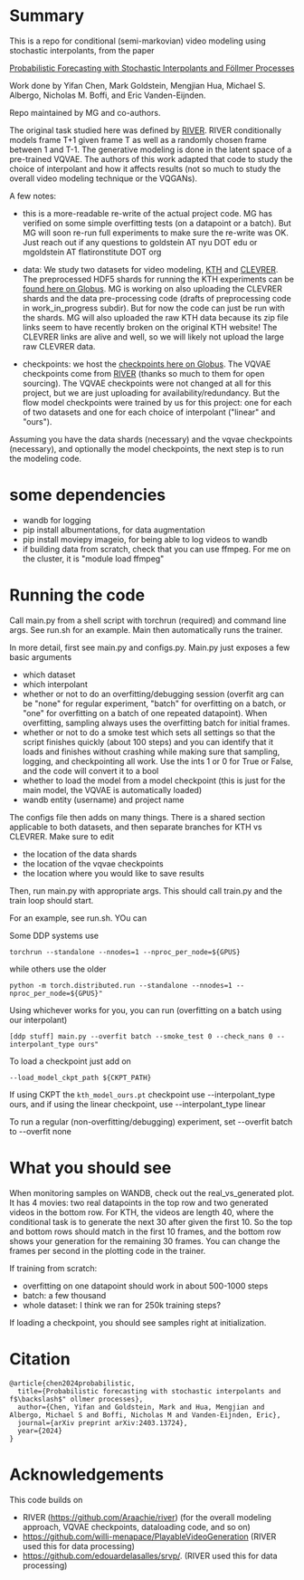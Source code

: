 # Summary

This is a repo for conditional (semi-markovian) video modeling using stochastic interpolants, from the paper

[Probabilistic Forecasting with Stochastic Interpolants and Föllmer Processes](https://arxiv.org/abs/2403.13724)

Work done by Yifan Chen, Mark Goldstein, Mengjian Hua, Michael S. Albergo, Nicholas M. Boffi, and Eric Vanden-Eijnden.

Repo maintained by MG and co-authors.

The original task studied here was defined by [RIVER](https://github.com/Araachie/river). RIVER conditionally models frame T+1 given frame T as well as a randomly chosen frame between 1 and T-1. The generative modeling is done in the latent space of a pre-trained VQVAE. The authors of this work adapted that code to study the choice of interpolant and how it affects results (not so much to study the overall video modeling technique or the VQGANs).

A few notes:

- this is a more-readable re-write of the actual project code. MG has verified on some simple overfitting tests (on a datapoint or a batch). But MG will soon re-run full experiments to make sure the re-write was OK. Just reach out if any questions to goldstein AT nyu DOT edu or mgoldstein AT flatironstitute DOT org

- data: We study two datasets for video modeling, [KTH](https://www.csc.kth.se/cvap/actions/) and [CLEVRER](http://clevrer.csail.mit.edu/). The preprocessed HDF5 shards for running the KTH experiments can be [found here on Globus](https://app.globus.org/file-manager/collections/41785d4d-0395-41d7-80d5-c35c46396c95/overview). MG is working on also uploading the CLEVRER shards and the data pre-processing code (drafts of preprocessing code in work_in_progress subdir). But for now the code can just be run with the shards. 
MG will also uploaded the raw KTH data because its zip file links seem to have recently broken on the original KTH website! The CLEVRER links are alive and well, so we will likely not upload the large raw CLEVRER data.

- checkpoints: we host the [checkpoints here on Globus](https://app.globus.org/file-manager/collections/1b49bb33-ce78-4dd8-bb0d-bc5736d0ce18/overview). The VQVAE checkpoints come from [RIVER](https://github.com/Araachie/river?tab=readme-ov-file#pretrained-models) 
(thanks so much to them for open sourcing). The VQVAE checkpoints were not changed at all for this project, but we are just uploading for availability/redundancy. But the flow model checkpoints were trained by us for this project: one for each of two datasets and one for each choice of interpolant ("linear" and "ours").

Assuming you have the data shards (necessary) and the vqvae checkpoints (necessary), and optionally the model checkpoints, the next step is to run the modeling code.

# some dependencies 

- wandb for logging
- pip install albumentations, for data augmentation 
- pip install moviepy imageio, for being able to log videos to wandb
- if building data from scratch, check that you can use ffmpeg. For me on the cluster, it is "module load ffmpeg"

# Running the code

Call main.py from a shell script with torchrun (required) and command line args. See run.sh for an example. Main then automatically runs the trainer.

In more detail, first see main.py and configs.py. Main.py just exposes a few basic arguments
- which dataset
- which interpolant
- whether or not to do an overfitting/debugging session (overfit arg can be "none" for regular experiment, "batch" for overfitting on a batch, or "one" for overfitting on a batch of one repeated datapoint). When overfitting, sampling always uses the overfitting batch for initial frames.
- whether or not to do a smoke test which sets all settings so that the script finishes quickly (about 100 steps) and you can identify that it loads and finishes without crashing while making sure that sampling, logging, and checkpointing all work. Use the ints 1 or 0 for True or False, and the code will convert it to a bool
- whether to load the model from a model checkpoint (this is just for the main model, the VQVAE is automatically loaded)
- wandb entity (username) and project name


The configs file then adds on many things. There is a shared section applicable to both datasets, and then separate branches for KTH vs CLEVRER. Make sure to edit
- the location of the data shards
- the location of the vqvae checkpoints
- the location where you would like to save results

Then, run main.py with appropriate args. This should call train.py and the train loop should start.

For an example, see run.sh. YOu can 

Some DDP systems use 

```
torchrun --standalone --nnodes=1 --nproc_per_node=${GPUS}
```

while others use the older

```
python -m torch.distributed.run --standalone --nnodes=1 --nproc_per_node=${GPUS}"
```
Using whichever works for you, you can run (overfitting on a batch using our interpolant)
```
[ddp stuff] main.py --overfit batch --smoke_test 0 --check_nans 0 --interpolant_type ours"
```
To load a checkpoint just add on
```
--load_model_ckpt_path ${CKPT_PATH}
```

If using CKPT the ```kth_model_ours.pt``` checkpoint use --interpolant_type ours, and if using the linear checkpoint, use --interpolant_type linear

To run a regular (non-overfitting/debugging) experiment, set --overfit batch to --overfit none

# What you should see

When monitoring samples on WANDB, check out the real_vs_generated plot. It has 4 movies: two real datapoints in the top row and two generated videos in the bottom row. For KTH, the videos are length 40, where the conditional task is to generate the next 30 after given the first 10. So the top and bottom rows should match in the first 10 frames, and the bottom row shows your generation
for the remaining 30 frames. You can change the frames per second in the plotting code in the trainer.

If training from scratch:
- overfitting on one datapoint should work in about 500-1000 steps
- batch: a few thousand 
- whole dataset: I think we ran for 250k training steps?

If loading a checkpoint, you should see samples right at initialization.


# Citation
```
@article{chen2024probabilistic,
  title={Probabilistic forecasting with stochastic interpolants and f$\backslash$" ollmer processes},
  author={Chen, Yifan and Goldstein, Mark and Hua, Mengjian and Albergo, Michael S and Boffi, Nicholas M and Vanden-Eijnden, Eric},
  journal={arXiv preprint arXiv:2403.13724},
  year={2024}
}
```

# Acknowledgements

This code builds on 

- RIVER (https://github.com/Araachie/river) (for the overall modeling approach, VQVAE checkpoints, dataloading code, and so on)
- https://github.com/willi-menapace/PlayableVideoGeneration (RIVER used this for data processing)
- https://github.com/edouardelasalles/srvp/. (RIVER used this for data processing)

